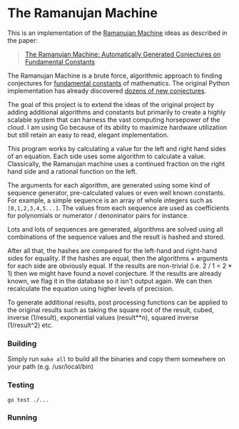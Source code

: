 # The Ramanujan Machine
This is an implementation of the [Ramanujan Machine](http://www.ramanujanmachine.com/) ideas as described in the paper:

> [The Ramanujan Machine: Automatically Generated Conjectures on Fundamental Constants](https://arxiv.org/pdf/1907.00205.pdf)

The Ramanujan Machine is a brute force, algorithmic approach to finding conjectures
for [fundamental constants](https://www.wikiwand.com/en/List_of_mathematical_constants) 
of mathematics. The original Python implementation has already discovered [dozens 
of new conjectures](http://www.ramanujanmachine.com/results/).

The goal of this project is to extend the ideas of the original project by adding additional algorithms and constants but primarily to create a highly scalable system that can harness the vast computing horsepower of the cloud. I am using Go because of its ability to maximize hardware utilization but still retain an easy to read, elegant implementation.

This program works by calculating a value for the left and right hand sides of an equation. Each side uses some algorithm to calculate a value. Classically, the Ramanujan machine uses a continued fraction on the right hand side and a rational function on the left.

The arguments for each algorithm, are generated using some kind of sequence generator, pre-calculated values or even well known constants. For example, a simple sequence is an array of whole integers such as `[0,1,2,3,4,5...]`. The values from each sequence are used as coefficients for polynomials or numerator / denoninator pairs for instance.

Lots and lots of sequences are generated, algorithms are solved using all combinations of the sequence values and the result is hashed and stored.

After all that, the hashes are compared for the left-hand and right-hand sides for equality. If the hashes are equal, then the algorithms + arguments for each side are obviously equal. If the results are non-trivial (i.e. 2 / 1 = 2 * 1) then we might have found a novel conjecture.  If the results are already known, we flag it in the database so it isn't output again. We can then recalculate the equation using higher levels of precision.  

To generate additional results, post processing functions can be applied to the original results such as taking the square root of the result, cubed, inverse (1/result), exponential values (result**n), squared inverse (1/result^2) etc.

### Building
Simply run `make all` to build all the binaries and copy them somewhere on your path (e.g. /usr/local/bin)

### Testing
`go test ./...`

### Running
